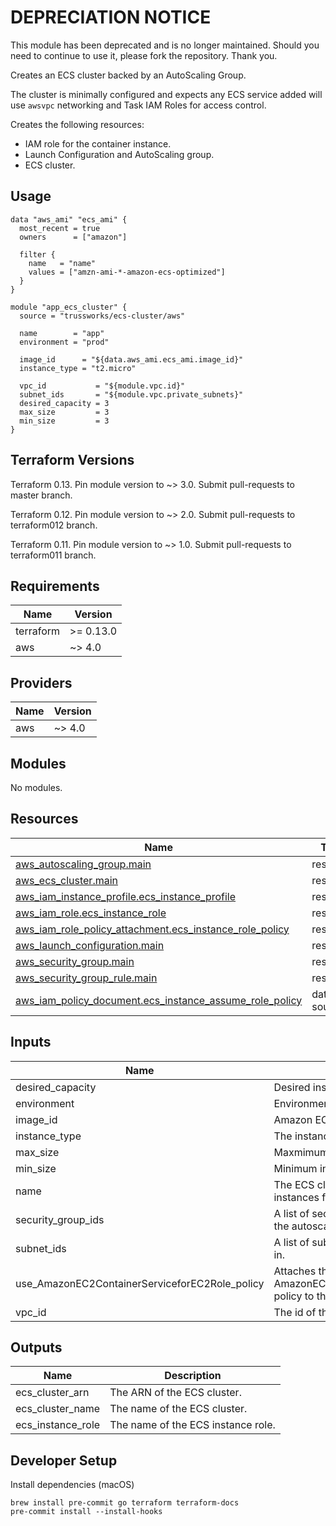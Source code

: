 # DEPRECIATION NOTICE
 
This module has been deprecated and is no longer maintained. Should you need to continue to use it, please fork the repository. Thank you.
 
 Creates an ECS cluster backed by an AutoScaling Group.

The cluster is minimally configured and expects any ECS service added will
use `awsvpc` networking and Task IAM Roles for access control.

Creates the following resources:

- IAM role for the container instance.
- Launch Configuration and AutoScaling group.
- ECS cluster.

## Usage

```hcl
data "aws_ami" "ecs_ami" {
  most_recent = true
  owners      = ["amazon"]

  filter {
    name   = "name"
    values = ["amzn-ami-*-amazon-ecs-optimized"]
  }
}

module "app_ecs_cluster" {
  source = "trussworks/ecs-cluster/aws"

  name        = "app"
  environment = "prod"

  image_id      = "${data.aws_ami.ecs_ami.image_id}"
  instance_type = "t2.micro"

  vpc_id           = "${module.vpc.id}"
  subnet_ids       = "${module.vpc.private_subnets}"
  desired_capacity = 3
  max_size         = 3
  min_size         = 3
}
```

## Terraform Versions

Terraform 0.13. Pin module version to ~> 3.0. Submit pull-requests to master branch.

Terraform 0.12. Pin module version to ~> 2.0. Submit pull-requests to terraform012 branch.

Terraform 0.11. Pin module version to ~> 1.0. Submit pull-requests to terraform011 branch.

<!-- BEGINNING OF PRE-COMMIT-TERRAFORM DOCS HOOK -->
## Requirements

| Name | Version |
|------|---------|
| terraform | >= 0.13.0 |
| aws | ~> 4.0 |

## Providers

| Name | Version |
|------|---------|
| aws | ~> 4.0 |

## Modules

No modules.

## Resources

| Name | Type |
|------|------|
| [aws_autoscaling_group.main](https://registry.terraform.io/providers/hashicorp/aws/latest/docs/resources/autoscaling_group) | resource |
| [aws_ecs_cluster.main](https://registry.terraform.io/providers/hashicorp/aws/latest/docs/resources/ecs_cluster) | resource |
| [aws_iam_instance_profile.ecs_instance_profile](https://registry.terraform.io/providers/hashicorp/aws/latest/docs/resources/iam_instance_profile) | resource |
| [aws_iam_role.ecs_instance_role](https://registry.terraform.io/providers/hashicorp/aws/latest/docs/resources/iam_role) | resource |
| [aws_iam_role_policy_attachment.ecs_instance_role_policy](https://registry.terraform.io/providers/hashicorp/aws/latest/docs/resources/iam_role_policy_attachment) | resource |
| [aws_launch_configuration.main](https://registry.terraform.io/providers/hashicorp/aws/latest/docs/resources/launch_configuration) | resource |
| [aws_security_group.main](https://registry.terraform.io/providers/hashicorp/aws/latest/docs/resources/security_group) | resource |
| [aws_security_group_rule.main](https://registry.terraform.io/providers/hashicorp/aws/latest/docs/resources/security_group_rule) | resource |
| [aws_iam_policy_document.ecs_instance_assume_role_policy](https://registry.terraform.io/providers/hashicorp/aws/latest/docs/data-sources/iam_policy_document) | data source |

## Inputs

| Name | Description | Type | Default | Required |
|------|-------------|------|---------|:--------:|
| desired\_capacity | Desired instance count. | `string` | `2` | no |
| environment | Environment tag. | `string` | n/a | yes |
| image\_id | Amazon ECS-Optimized AMI. | `string` | n/a | yes |
| instance\_type | The instance type to use. | `string` | `"t2.micro"` | no |
| max\_size | Maxmimum instance count. | `string` | `2` | no |
| min\_size | Minimum instance count. | `string` | `2` | no |
| name | The ECS cluster name this will launching instances for. | `string` | n/a | yes |
| security\_group\_ids | A list of security group ids to attach to the autoscaling group | `list(string)` | `[]` | no |
| subnet\_ids | A list of subnet IDs to launch resources in. | `list(string)` | n/a | yes |
| use\_AmazonEC2ContainerServiceforEC2Role\_policy | Attaches the AWS managed AmazonEC2ContainerServiceforEC2Role policy to the ECS instance role. | `string` | `true` | no |
| vpc\_id | The id of the VPC to launch resources in. | `any` | n/a | yes |

## Outputs

| Name | Description |
|------|-------------|
| ecs\_cluster\_arn | The ARN of the ECS cluster. |
| ecs\_cluster\_name | The name of the ECS cluster. |
| ecs\_instance\_role | The name of the ECS instance role. |
<!-- END OF PRE-COMMIT-TERRAFORM DOCS HOOK -->

## Developer Setup

Install dependencies (macOS)

```shell
brew install pre-commit go terraform terraform-docs
pre-commit install --install-hooks
```
